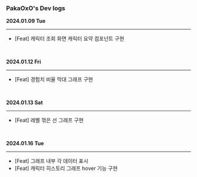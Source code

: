 ### PakaOxO's Dev logs

**2024.01.09 Tue**

---

- [Feat] 캐릭터 조회 화면 캐릭터 요약 컴포넌트 구현

<br>

**2024.01.12 Fri**

---

- [Feat] 경험치 비율 막대 그래프 구현

<br>

**2024.01.13 Sat**

---

- [Feat] 레벨 꺾은 선 그래프 구현

<br>

**2024.01.16 Tue**

---

- [Feat] 그래프 내부 각 데이터 표시
- [Feat] 캐릭터 히스토리 그래프 hover 기능 구현

<br>